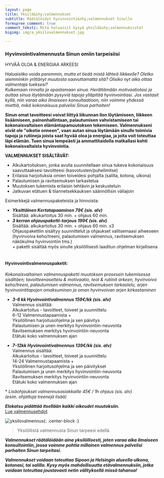 ```yaml
---
layout: page
title: Yksilö&shy;valmennukset
subtitle: Räätälöidyt hyvinvointi&shy;valmennukset Sinulle
formspree_comment: true
comment_teksti: Mitä haluaisit kysyä yksilö&shy;valmennuksista?
bigimg: img/a_yksilovalmennukset.jpg

---
```

### Hyvinvointivalmennusta Sinun omiin tarpeisiisi

<p></p>
<p class="otsikkolistapalkki">HYVÄÄ OLOA & ENERGIAA ARKEESI</p>

_Haluaisitko voida paremmin, mutta et tiedä mistä lähteä liikkeelle? Oletko aiemminkin yrittänyt muutosta saavuttamatta sitä? Olisiko nyt aika ottaa valmentaja tueksesi?  
Kulkemaan rinnalla ja opastamaan sinua. Herättämään motivaatiotasi ja auttaa sinua löytämään pysyviä tapoja ylläpitää hyvinvointiasi. Jos vastasit kyllä, niin varaa aika ilmaiseen konsultaatioon, niin voimme yhdessä miettiä, mikä kokonaisuus palvelisi Sinua parhaiten!_

**Sinun omat tavoitteesi voivat liittyä liikunnan ilon löytämiseen, liikkeen lisäämiseen, painonhallintaan, palautumisen vahvistamiseen tai kokonaisvaltaisen elämäntapamuutoksen tekemiseen. Valmennukseni eivät ole "oikotie onneen", vaan autan sinua löytämään sinulle toimivia tapoja ja rutiineja joista saat hyvää oloa ja energiaa, ja joita voit toteuttaa läpi elämän. Tuen sinua lempeästi ja ammattitaidolla matkallasi kohti kokonaisvaltaista hyvinvointia.**

**VALMENNUKSET SISÄLTÄVÄT:**

* Alkukartoituksen, jonka avulla suunnitellaan sinua tukeva kokonaisuus saavuttaaksesi tavoitteesi (kasvotusten/puhelimitse)
* Erilaisia harjoituksia omien toiveidesi pohjalta (salilla, kotona, ulkona)
* Palautumisen ja ravitsemuksen tarkastelua
* Muutoksen tukemista erilaisin tehtävin ja keskusteluin
* Jatkuvan etätuen & tilannetsekkauksen säännöllisin väliajoin

Esimerkkejä valmennuspaketeista ja hinnoista:

* **_Yksittäinen Kertatapaaminen 79€ (sis. alv)_**  
  Sisältää: alkukartoitus 30 min. + ohjaus 60 min.
* **_3 kerran ohjauspaketti-tarjous 199€ (sis. alv)_**  
  Sisältää: alkukartoitus 30 min. + ohjaus 60 min. x3  
  Ohjauspakettiin sisältyy suunnittelut ja ohjaukset valitsemaasi aiheeseen (hyvinvoiva keho/treeni, palautumisen valmennus, ravitsemuksen näkökulma hyvinvointiin tms.)  
  \+ paketti sisältää myös sinulle yksilöllisesti laaditun ohjelman kirjallisena
  <br/><br/>

#### Hyvinvointivalmennuspaketit:

_Kokonaisvaltainen valmennuspaketti muutoksen prosessin tukemisessa sisältäen; tavoitteenasettelu & motivaatio, teot &
rutiinit arkeen, hyvinvoiva keho/treeni, palautumisen valmennus, ravitsemuksen tarkastelu, arjen hyvinvointitapojen
omaksuminen ja oman hyvinvoivan arjen kirkastaminen_

* **_3-6 kk Hyvinvointivalmennus 159€/kk (sis. alv)_**  
  Valmennus sisältää:  
  Alkukartoitus - tavoitteet, toiveet ja suunnittelu  
  6-12 Valmennustapaamista +  
  Yksilöllinen harjoitusohjelma ja sen päivitys  
  Palautumisen ja unen merkitys hyvinvointiin-neuvonta  
  Ravitsemuksen merkitys hyvinvointiin-neuvonta  
  Etätuki koko valmennuksen ajan

* **_7-12kk Hyvinvointivalmennus 139€/kk (sis. alv)_**  
  Valmennus sisältää:  
  Alkukartoitus - tavoitteet, toiveet ja suunnittelu  
  14-24 Valmennustapaamista +  
  Yksilöllinen harjoitusohjelma ja sen päivitykset  
  Palautumisen ja unen merkitys hyvinvointiin-neuvonta  
  Ravitsemuksen merkitys hyvinvointiin-neuvonta  
  Etätuki koko valmennuksen ajan

\* _Lisäohjaukset valmennusasiakkaille 45€ / 1h ohjaus (sis. alv)  
(esim. ohjattuja treenejä lisää)_

**_Elokatsu pidättää itsellään kaikki oikeudet muutoksiin._**  
[Lue valmennusehdot](/valmennusehdot)

![yksilovalmennus](/img/yksilovalmennus_1.jpg "Yksilövalmennus"){: .center-block :}

> Yksilöllistä valmennusta Sinun tarpeesi edellä.

**_Valmennukset räätälöidään aina yksilöllisesti, joten varaa aika ilmaiseen konsultointiin, jossa voimme pohtia millainen valmennus palvelisi parhaiten Sinun tarpeitasi._**

**_Valmennukset voidaan toteuttaa Sipoon ja Helsingin alueella ulkona, kotonasi, tai salilla. Kysy myös mahdollisuutta etävalmennuksiin, jotka voidaan toteuttaa joustavasti netin välityksellä missä tahansa!_**